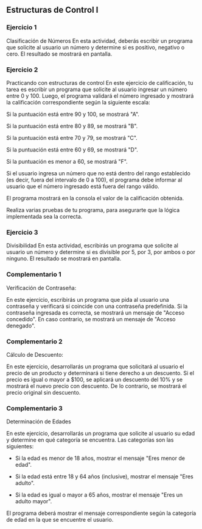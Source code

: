 ## Estructuras de Control I

### Ejercicio 1

Clasificación de Números
En esta actividad, deberás escribir un programa que solicite al usuario un número y determine si es positivo, negativo o cero. El resultado se mostrará en pantalla.

### Ejercicio 2

Practicando con estructuras de control
En este ejercicio de calificación, tu tarea es escribir un programa que solicite al usuario ingresar un número entre 0 y 100. Luego, el programa validará el número ingresado y mostrará la calificación correspondiente según la siguiente escala:

Si la puntuación está entre 90 y 100, se mostrará "A".

Si la puntuación está entre 80 y 89, se mostrará "B".

Si la puntuación está entre 70 y 79, se mostrará "C".

Si la puntuación está entre 60 y 69, se mostrará "D".

Si la puntuación es menor a 60, se mostrará "F".

Si el usuario ingresa un número que no está dentro del rango establecido (es decir, fuera del intervalo de 0 a 100), el programa debe informar al usuario que el número ingresado está fuera del rango válido.

El programa mostrará en la consola el valor de la calificación obtenida.

Realiza varias pruebas de tu programa, para asegurarte que la lógica implementada sea la correcta. 

### Ejercicio 3

Divisibilidad
En esta actividad, escribirás un programa que solicite al usuario un número y determine si es divisible por 5, por 3, por ambos o por ninguno. El resultado se mostrará en pantalla.

### Complementario 1

Verificación de Contraseña:

En este ejercicio, escribirás un programa que pida al usuario una contraseña y verificará si coincide con una contraseña predefinida. Si la contraseña ingresada es correcta, se mostrará un mensaje de "Acceso concedido". En caso contrario, se mostrará un mensaje de "Acceso denegado".

### Complementario 2

Cálculo de Descuento:

En este ejercicio, desarrollarás un programa que solicitará al usuario el precio de un producto y determinará si tiene derecho a un descuento. Si el precio es igual o mayor a $100, se aplicará un descuento del 10% y se mostrará el nuevo precio con descuento. De lo contrario, se mostrará el precio original sin descuento.

### Complementario 3

Determinación de Edades

En este ejercicio, desarrollarás un programa que solicite al usuario su edad y determine en qué categoría se encuentra. Las categorías son las siguientes:

- Si la edad es menor de 18 años, mostrar el mensaje "Eres menor de edad".

- Si la edad está entre 18 y 64 años (inclusive), mostrar el mensaje "Eres adulto".

- Si la edad es igual o mayor a 65 años, mostrar el mensaje "Eres un adulto mayor".

El programa deberá mostrar el mensaje correspondiente según la categoría de edad en la que se encuentre el usuario.


